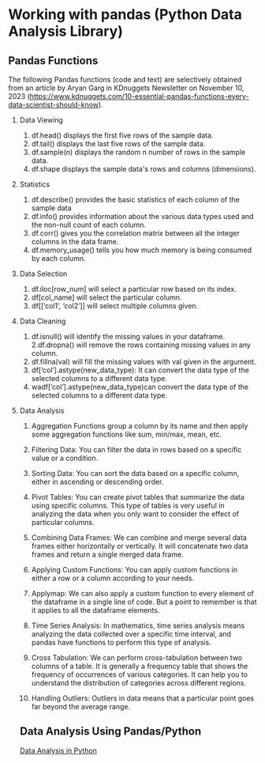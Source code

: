 # Working with pandas (Python Data Analysis Library)

## Pandas Functions

The following Pandas functions (code and text) are selectively obtained from 
an article by Aryan Garg in KDnuggets Newsletter on November 10, 2023 
(https://www.kdnuggets.com/10-essential-pandas-functions-every-data-scientist-should-know).


1. Data Viewing
 
	1.	df.head() displays the first five rows of the sample data.
	2.	df.tail() displays the last five rows of the sample data.
	3.	df.sample(n) displays the random n number of rows in the sample data.
	4.	df.shape displays the sample data's rows and columns (dimensions).

2. Statistics

	1. df.describe() provides the basic statistics of each column of the sample data
	2. df.info() provides information about the various data types used and the non-null count of each column.
	3. df.corr() gives you the correlation matrix between all the integer columns in the data frame.
	4. df.memory_usage() tells you how much memory is being consumed by each column.

3. Data Selection

	1.	df.iloc[row_num] will select a particular row based on its index.
	2.	df[col_name] will select the particular column.
	3.	df[[‘col1’, ‘col2’]] will select multiple columns given.


4.	Data Cleaning

	1. df.isnull() will identify the missing values in your dataframe.
	2.df.dropna() will remove the rows containing missing values in any column.
	3. df.fillna(val) will fill the missing values with val given in the argument.
	4. df[‘col’].astype(new_data_type): It can convert the data type of the selected columns to a different data type.
	5. wadf[‘col’].astype(new_data_type)can convert the data type of the selected columns to a different data type.

5. Data Analysis

	1.	Aggregation Functions group a column by its name and then apply some aggregation functions like sum, min/max, mean, etc.
	2.	Filtering Data:  You can filter the data in rows based on a specific value or a condition.
	3.	Sorting Data: You can sort the data based on a specific column, either in ascending or descending order.
	4.	Pivot Tables: You can create pivot tables that summarize the data using specific columns. This type of tables is very useful in analyzing the data when you only want to consider the effect of particular columns.
	5.	Combining Data Frames: We can combine and merge several data frames either horizontally or vertically. It will concatenate two data frames and return a single merged data frame.
	6.	Applying Custom Functions: You can apply custom functions in either a row or a column according to your needs.
	7.	Applymap: We can also apply a custom function to every element of the dataframe in a single line of code. But a point to remember is that it applies to all the dataframe elements.

	8. Time Series Analysis: In mathematics, time series analysis means analyzing the data collected over a specific time interval, and pandas have functions to perform this type of analysis.
	9. Cross Tabulation: We can perform cross-tabulation between two columns of a table. It is generally a frequency table that shows the frequency of occurrences of various categories. It can help you to understand the distribution of categories across different regions.
	10. Handling Outliers: Outliers in data means that a particular point goes far beyond the average range.
	
	## Data Analysis Using Pandas/Python
	
	[Data Analysis in Python](https://dataanalysispython.readthedocs.io/en/latest/)

